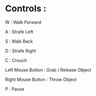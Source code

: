 # Controls :

W : Walk Forward

A : Strafe Left

S : Walk Back

D : Strafe Right

C : Crouch

Left Mouse Button   : Grab / Release Object

Right Mouse Button  : Throw Object

P : Pause